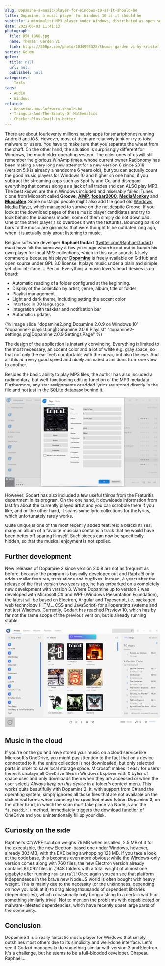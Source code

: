 ```yaml
---
slug: Dopamine-a-music-player-for-Windows-10-as-it-should-be
title: Dopamine, a music player for Windows 10 as it should be
subtitle: A minimalist MP3 player under Windows, distributed as open source, which does not shy away from large collections
date: 2022-06-03 11:41:13
photograph:
  file: D50_1860.jpg
  name: Thomas' Garden VI
  link: https://500px.com/photo/1034995328/thomas-garden-vi-by-kristof-zerbe
series: Golem
golem:
  title: null
  url: null
  published: null
categories:
  - Tools
tags:
  - Audio
  - Windows
related:
  - Dopamine-How-Software-should-be
  - Tringula-And-The-Beauty-Of-Mathematics
  - Checker-Plus-Gmail-in-better
---
```


There are about fourleventy millions music apps for smartphones running Android and iOS. However, most of them are relatively junk or try to foist malware on users. You have to make sure that you separate the wheat from the chaff. On the other hand, the situation is surprisingly different for Windows, the much older operating system. The older ones of us will still remember the glorious WinAmp times, whose current owner Radionomy has been making a very long new attempt for a new version 6 since 2018 (version 5.8 is already a handsome 6 years old), but you can actually count the good music players for Windows 10 and higher on one hand, if you subtract the streaming apps such as Spotify and Co. and disregard everything that comes along as a jack of all trades and can ALSO play MP3. The best known are the in Windows included and miserably failed iTunes clone from Micosoft called **Groove**, **[AIMP](https://www.aimp.ru/)**, **[foobar2000](https://www.foobar2000.org/)**, **[MediaMonkey](https://www.mediamonkey.com/)** and **[MusicBee](https://www.getmusicbee.com/)**. Some nostalgic people might also add the good old [Windows Media Player](https://support.microsoft.com/en-us/windows/get-windows-media-player-81718e0d-cfce-25b1-aee3-94596b658287), which managed to survive on the net despite Groove. If you look at the download pages of these music player candidates and try to look behind the business model, some of them simply do not download. One or the other player also overdoes it with the featuritis. Bouncing balls or bars to the music are gimmicks that were thought to be outdated long ago, when it is actually only about listening to music.

Belgian software developer **Raphaël Godart** ([twitter.com/RaphaelGodart](https://twitter.com/RaphaelGodart)) must have felt the same way a few years ago when he set out to launch his own player for local MP3 collections, which in this case sounds falsely commercial because his player **[Dopamine](http://www.digimezzo.com/software/)** is freely available on GitHub and open source under GPL 3.0 license. It plays music under a plain and simple, yet chic interface ... Period. Everything a music lover's heart desires is on board:

<!-- more -->

- Automatic reading of a folder configured at the beginning.
- Display of the collection by artist, genre, album, title or folder
- Playlist management
- Light and dark theme, including setting the accent color
- Interface in 30 languages
- Integration with taskbar and notification bar
- Automatic updates

{% image_slide
  "dopamine2.png|Dopamine 2.0.9 on Windows 10"
  "dopamine2-playlist.png|Dopamine 2.0.9 Playlist"
  "dopamine2-settings.png|Dopamine 2.0.9 Settings Page"
 %}

The design of the application is instantly convincing. Everything is limited to the most necessary, an accent color and a lot of white e.g. gray space, so that not only the ear feels comfortable with the music, but also the eye. And all this at a very good speed and nicely animated transitions from one view to another.

Besides the basic ability to play MP3 files, the author has also included a rudimentary, but well-functioning editing function of the MP3 metadata. Furthermore, any star assignments or added lyrics are stored directly in the file and not just in the SQLite database behind it.

![Dopamine 2.0.9 Edit MP3 Metadata](Dopamine-a-music-player-for-Windows-10-as-it-should-be/dopamine2-edit.png)

However, Godart has also included a few useful things from the Featuritis department in its program. On the one hand, it downloads information from last.fm about the currently played artist and you can scrobble there if you like, and on the other hand, it scans some lyric collections for the lyrics, which unfortunately rarely works.

Quite unique is one of the most recently added features: a blacklist! Yes, many an album of a favorite musician contains a track that he would have been better off sparing himself. Such pieces can now be specifically hidden, so that the musical enjoyment is not spoiled.

## Further development

New releases of Dopamine 2 since version 2.0.8 are not as frequent as before, because the program is basically developed out and Raphaël only adds smaller features, translations and bugfixes. Instead, 4 years after the release of the first version two years ago, he has embarked on a completely new development with version 3. Where Dopamine up to version 2 was developed with Microsoft C# and WPF (Windows Presentation Foundation), the latest will be based on Electron, Angular and Typescript, i.e. packaged web technology (HTML, CSS and JavaScript) for all operating systems and not just Windows. Currently, Godart has reached Preview 10, which has by far not the same scope of the previous version, but is already running stable.

![Dopamine 3 under Electron](Dopamine-a-music-player-for-Windows-10-as-it-should-be/dopamine3.png)

## Music in the cloud

If you're on the go and have stored your music on a cloud service like Microsoft's OneDrive, you might pay attention to the fact that on a device connected to it, the entire collection is not downloaded, but only selected parts in order to save local storage space. Microsoft makes it easy for users there: it displays all OneDrive files in Windows Explorer with 0 bytes of space used and only downloads them when they are accessed or when the user selects *Always keep on this device* in a folder's context menu. This works quite beautifully with Dopamine 2. It, with support from C# and the operating system, simply ignores all those files that are not available on the disk in real terms when scanning the specified music folder. Dopamine 3, on the other hand, in which the scan must take place via Node.js and the ``fs.readdir()`` method, immediately triggers the download function of OneDrive and you unintentionally fill up your disk.

## Curiosity on the side

Raphaël's C#/WPF solution weighs 76 MB when installed, 2.5 MB of it for the executable, the new Electron-based one under Windows, however, already 302 MB, with the EXE being a whopping 128 MB. If you take a look at the code base, this becomes even more obvious: while the Windows-only version comes along with 760 files, the new Electron version already contains 86,092 files in 7,948 folders with a total weight of almost one gigabyte after running ``npm install``! Once again you can see that platform independence in the brave new Node.JS world is often bought with heavy weight. This is mainly due to the necessity (or the unkindness, depending on how you look at it) to drag along thousands of dependent libraries (dependencies), which occasionally only bring a string to a certain width or something similarly trivial. Not to mention the problems with depublicated or malware-infested dependencies, which have recently upset large parts of the community.

## Conclusion

Dopamine 2 is a really fantastic music player for Windows that simply outshines most others due to its simplicity and well-done interface. Let's see if Godard manages to do something similar with version 3 and Electron. It's a challenge, but he seems to be a full-blooded developer. Chapeau Raphaël...
